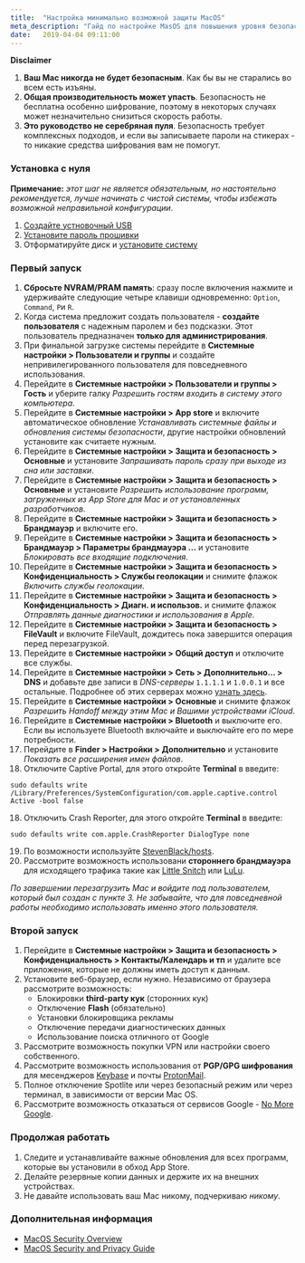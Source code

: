 ```yaml
---
title:  "Настройка минимально возможной защиты MacOS"
meta_description: "Гайд по настройке MasOS для повышения уровня безопасности"
date:   2019-04-04 09:11:00
---
```


**Disclaimer**
1. **Ваш Mac никогда не будет безопасным**. Как бы вы не старались во всем есть изъяны.
2. **Общая производительность может упасть**. Безопасность не бесплатна особенно шифрование, поэтому в некоторых случаях может незначительно снизиться скорость работы.
3. **Это руководство не серебряная пуля**. Безопасность требует комплексных подходов, и если вы записываете пароли на стикерах - то никакие средства шифрования вам не помогут.

### Установка с нуля

**Примечание:** _этот шаг не является обязательным, но настоятельно рекомендуется, лучше начинать с чистой системы, чтобы избежать возможной неправильной конфигурации_.

1. [Создайте устновочный USB](https://support.apple.com/ru-ru/HT204455)
2. [Установите пароль прошивки](https://support.apple.com/ru-ru/HT204455)
3. Отформатируйте диск и [установите систему](https://support.apple.com/ru-ru/HT204904)

### Первый запуск
1. **Сбросьте NVRAM/PRAM память**: сразу после включения нажмите и удерживайте следующие четыре клавиши одновременно: `Option`, `Command`, `P`и `R`.
2. Когда система предложит создать пользователя - **создайте пользователя** с надежным паролем и без подсказки. Этот пользователь предназначен **только для администрирования**.
3. При финальной загрузке системы перейдите в **Системные настройки > Пользователи и группы** и создайте непривилегированного пользователя для повседневного использования.
4. Перейдите в **Системные настройки > Пользователи и группы > Гость** и уберите галку _Разрешить гостям входить в систему этого компьютера_.
5. Перейдите в **Системные настройки > App store** и включите автоматическое обновление _Устанавливать системные файлы и обновления системы безопасности_, другие настройки обновлений установите как считаете нужным.
6. Перейдите в **Системные настройки > Защита и безопасность > Основные** и установите _Запрашивать пароль сразу при выходе из сна или заставки_.
7. Перейдите в **Системные настройки > Защита и безопасность > Основные** и установите _Разрешить использование программ, загруженных из App Store для Mac и от установленных разработчиков_.
8. Перейдите в **Системные настройки > Защита и безопасность > Брандмауэр** и включите его.
9. Перейдите в **Системные настройки > Защита и безопасность > Брандмауэр  > Параметры брандмауэра ...** и установите _Блокировать все входящие подключения_.
10. Перейдите в **Системные настройки > Защита и безопасность > Конфиденциальность > Службы геолокации** и снимите флажок _Включить службы геолокации_.
11. Перейдите в **Системные настройки > Защита и безопасность > Конфиденциальность > Диагн. и использов.** и снимите флажок _Отправлять данные диагностики и использования в Apple_.
12. Перейдите в **Системные настройки > Защита и безопасность > FileVault** и включите FileVault, дождитесь пока завершится операция перед перезагрузкой.
13. Перейдите в **Системные настройки > Общий доступ** и отключите все службы.
14. Перейдите в **Системные настройки > Сеть > Дополнительно... > DNS** и добавьте две записи в _DNS-серверы_ `1.1.1.1` и `1.0.0.1` и все остальные. Подробнее об этих серверах можно [узнать здесь](https://1.1.1.1/).
15. Перейдите в **Системные настройки > Основные** и снимите флажок _Разрешить Handoff между этим Mac и Вашими устройствами iCloud_.
16. Перейдите в **Системные настройки > Bluetooth** и выключите его. Если вы используете Bluetooth включайте и выключайте его по мере потребности.
17. Перейдите в **Finder > Настройки > Дополнительно** и установите _Показать все расширения имен файлов_.
18. Отключите Captive Portal, для этого откройте **Terminal** в введите:
```
sudo defaults write /Library/Preferences/SystemConfiguration/com.apple.captive.control Active -bool false
```
18. Отключить Crash Reporter, для этого откройте **Terminal** в введите:
```
sudo defaults write com.apple.CrashReporter DialogType none
```
19. По возможности используйте [StevenBlack/hosts](https://github.com/StevenBlack/hosts).
20. Рассмотрите возможность использовани **стороннего брандмауэра** для исходящего трафика такие как  [Little Snitch](https://www.obdev.at/products/littlesnitch/index.html) или [LuLu](https://www.objective-see.com/products/lulu.html).

_По завершении перезагрузить Mac и войдите под пользователем, который был создан с пункте 3. Не забывайте, что для повседневной работы необходимо использовать именно этого пользователя._

### Второй запуск
1. Перейдите в **Системные настройки > Защита и безопасность > Конфиденциальность > Контакты/Календарь и тп** и удалите все приложения, которые не должны иметь доступ к данным.
2. Установите веб-браузер, если нужно. Независимо от браузера рассмотрите возможность:
	* Блокировки **third-party кук** (сторонних кук)
	* Отключение **Flash** (обязательно)
	* Установки блокировщика рекламы
	* Отключение передачи диагностических данных
	* Использование поиска отличного от Google
3. Рассмотрите возможность покупки VPN или настройки своего собственного.
4. Рассмотрите возможность использования от **PGP/GPG шифрования** для месенджеров [Keybase](https://keybase.io/) и почты [ProtonMail](https://protonmail.com/).
5. Полное отключение Spotlite или через безопасный режим или через терминал, в зависимости от версии Mac OS.
6. Рассмотрите возможность отказаться от сервисов Google - [No More Google](https://nomoregoogle.com/).

### Продолжая работать
1. Следите и устанавливайте важные обновления для всех программ, которые вы установили в обход  App Store.
2. Делайте резервные копии данных и держите их на внешних устройствах.
3. Не давайте использовать ваш Mac  никому, подчеркиваю _никому_.

### Дополнительная информация
* [MacOS Security Overview](https://www.apple.com/business/resources/docs/macOS_Security_Overview.pdf)
* [MacOS Security and Privacy Guide](https://github.com/drduh/macOS-Security-and-Privacy-Guide)
